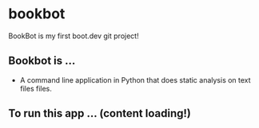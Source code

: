 # bookbot
BookBot is my first boot.dev git project!

## Bookbot is ...
- A command line application in Python that does static analysis on text files files.

## To run this app ... (content loading!)
